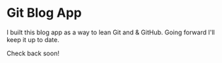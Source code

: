 # Git Blog App

I built this blog app as a way to lean Git and & GitHub. Going forward I'll keep it up to date.

Check back soon!